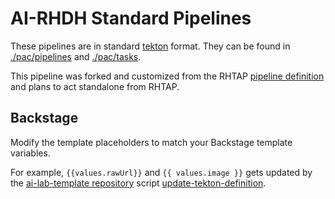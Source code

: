 # AI-RHDH Standard Pipelines

These pipelines are in standard [tekton](https://tekton.dev/docs/) format.
They can be found in [./pac/pipelines](./pac/pipelines/) and [./pac/tasks](./pac/tasks/).

This pipeline was forked and customized from the RHTAP [pipeline definition](https://github.com/redhat-appstudio/tssc-sample-pipelines) and plans to act standalone from RHTAP.

## Backstage

Modify the template placeholders to match your Backstage template variables. 

For example, `{{values.rawUrl}}` and `{{ values.image }}` gets updated by the [ai-lab-template repository](https://github.com/redhat-ai-dev/ai-lab-template) script [update-tekton-definition](https://github.com/redhat-ai-dev/ai-lab-template/blob/33bda4738a82d71360ec98e111d16624e3392910/scripts/update-tekton-definition#L22-L23).
